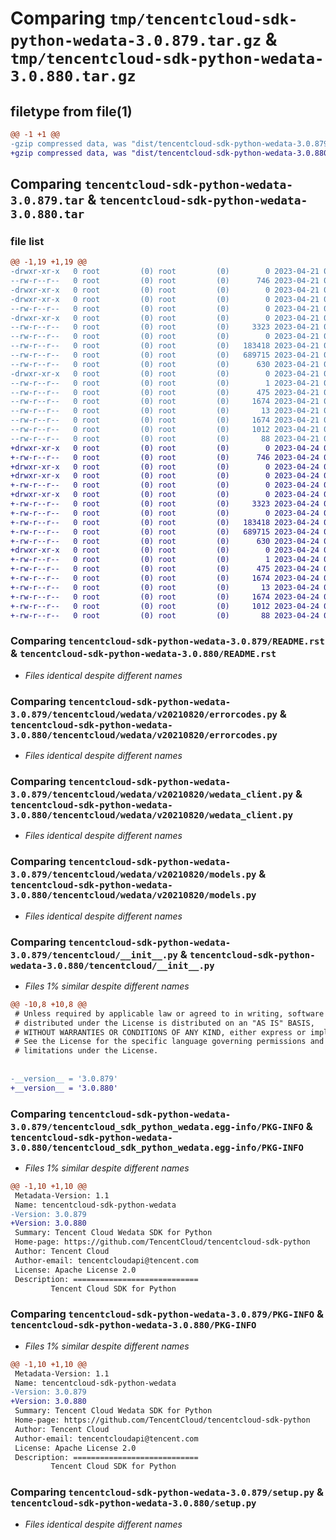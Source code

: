 # Comparing `tmp/tencentcloud-sdk-python-wedata-3.0.879.tar.gz` & `tmp/tencentcloud-sdk-python-wedata-3.0.880.tar.gz`

## filetype from file(1)

```diff
@@ -1 +1 @@
-gzip compressed data, was "dist/tencentcloud-sdk-python-wedata-3.0.879.tar", last modified: Fri Apr 21 01:10:03 2023, max compression
+gzip compressed data, was "dist/tencentcloud-sdk-python-wedata-3.0.880.tar", last modified: Mon Apr 24 03:49:42 2023, max compression
```

## Comparing `tencentcloud-sdk-python-wedata-3.0.879.tar` & `tencentcloud-sdk-python-wedata-3.0.880.tar`

### file list

```diff
@@ -1,19 +1,19 @@
-drwxr-xr-x   0 root         (0) root         (0)        0 2023-04-21 01:10:03.000000 tencentcloud-sdk-python-wedata-3.0.879/
--rw-r--r--   0 root         (0) root         (0)      746 2023-04-21 01:10:03.000000 tencentcloud-sdk-python-wedata-3.0.879/README.rst
-drwxr-xr-x   0 root         (0) root         (0)        0 2023-04-21 01:10:03.000000 tencentcloud-sdk-python-wedata-3.0.879/tencentcloud/
-drwxr-xr-x   0 root         (0) root         (0)        0 2023-04-21 01:10:03.000000 tencentcloud-sdk-python-wedata-3.0.879/tencentcloud/wedata/
--rw-r--r--   0 root         (0) root         (0)        0 2023-04-21 01:10:03.000000 tencentcloud-sdk-python-wedata-3.0.879/tencentcloud/wedata/__init__.py
-drwxr-xr-x   0 root         (0) root         (0)        0 2023-04-21 01:10:03.000000 tencentcloud-sdk-python-wedata-3.0.879/tencentcloud/wedata/v20210820/
--rw-r--r--   0 root         (0) root         (0)     3323 2023-04-21 01:10:03.000000 tencentcloud-sdk-python-wedata-3.0.879/tencentcloud/wedata/v20210820/errorcodes.py
--rw-r--r--   0 root         (0) root         (0)        0 2023-04-21 01:10:03.000000 tencentcloud-sdk-python-wedata-3.0.879/tencentcloud/wedata/v20210820/__init__.py
--rw-r--r--   0 root         (0) root         (0)   183418 2023-04-21 01:10:03.000000 tencentcloud-sdk-python-wedata-3.0.879/tencentcloud/wedata/v20210820/wedata_client.py
--rw-r--r--   0 root         (0) root         (0)   689715 2023-04-21 01:10:03.000000 tencentcloud-sdk-python-wedata-3.0.879/tencentcloud/wedata/v20210820/models.py
--rw-r--r--   0 root         (0) root         (0)      630 2023-04-21 01:10:03.000000 tencentcloud-sdk-python-wedata-3.0.879/tencentcloud/__init__.py
-drwxr-xr-x   0 root         (0) root         (0)        0 2023-04-21 01:10:03.000000 tencentcloud-sdk-python-wedata-3.0.879/tencentcloud_sdk_python_wedata.egg-info/
--rw-r--r--   0 root         (0) root         (0)        1 2023-04-21 01:10:03.000000 tencentcloud-sdk-python-wedata-3.0.879/tencentcloud_sdk_python_wedata.egg-info/dependency_links.txt
--rw-r--r--   0 root         (0) root         (0)      475 2023-04-21 01:10:03.000000 tencentcloud-sdk-python-wedata-3.0.879/tencentcloud_sdk_python_wedata.egg-info/SOURCES.txt
--rw-r--r--   0 root         (0) root         (0)     1674 2023-04-21 01:10:03.000000 tencentcloud-sdk-python-wedata-3.0.879/tencentcloud_sdk_python_wedata.egg-info/PKG-INFO
--rw-r--r--   0 root         (0) root         (0)       13 2023-04-21 01:10:03.000000 tencentcloud-sdk-python-wedata-3.0.879/tencentcloud_sdk_python_wedata.egg-info/top_level.txt
--rw-r--r--   0 root         (0) root         (0)     1674 2023-04-21 01:10:03.000000 tencentcloud-sdk-python-wedata-3.0.879/PKG-INFO
--rw-r--r--   0 root         (0) root         (0)     1012 2023-04-21 01:10:03.000000 tencentcloud-sdk-python-wedata-3.0.879/setup.py
--rw-r--r--   0 root         (0) root         (0)       88 2023-04-21 01:10:03.000000 tencentcloud-sdk-python-wedata-3.0.879/setup.cfg
+drwxr-xr-x   0 root         (0) root         (0)        0 2023-04-24 03:49:42.000000 tencentcloud-sdk-python-wedata-3.0.880/
+-rw-r--r--   0 root         (0) root         (0)      746 2023-04-24 03:49:42.000000 tencentcloud-sdk-python-wedata-3.0.880/README.rst
+drwxr-xr-x   0 root         (0) root         (0)        0 2023-04-24 03:49:42.000000 tencentcloud-sdk-python-wedata-3.0.880/tencentcloud/
+drwxr-xr-x   0 root         (0) root         (0)        0 2023-04-24 03:49:42.000000 tencentcloud-sdk-python-wedata-3.0.880/tencentcloud/wedata/
+-rw-r--r--   0 root         (0) root         (0)        0 2023-04-24 03:49:42.000000 tencentcloud-sdk-python-wedata-3.0.880/tencentcloud/wedata/__init__.py
+drwxr-xr-x   0 root         (0) root         (0)        0 2023-04-24 03:49:42.000000 tencentcloud-sdk-python-wedata-3.0.880/tencentcloud/wedata/v20210820/
+-rw-r--r--   0 root         (0) root         (0)     3323 2023-04-24 03:49:42.000000 tencentcloud-sdk-python-wedata-3.0.880/tencentcloud/wedata/v20210820/errorcodes.py
+-rw-r--r--   0 root         (0) root         (0)        0 2023-04-24 03:49:42.000000 tencentcloud-sdk-python-wedata-3.0.880/tencentcloud/wedata/v20210820/__init__.py
+-rw-r--r--   0 root         (0) root         (0)   183418 2023-04-24 03:49:42.000000 tencentcloud-sdk-python-wedata-3.0.880/tencentcloud/wedata/v20210820/wedata_client.py
+-rw-r--r--   0 root         (0) root         (0)   689715 2023-04-24 03:49:42.000000 tencentcloud-sdk-python-wedata-3.0.880/tencentcloud/wedata/v20210820/models.py
+-rw-r--r--   0 root         (0) root         (0)      630 2023-04-24 03:49:42.000000 tencentcloud-sdk-python-wedata-3.0.880/tencentcloud/__init__.py
+drwxr-xr-x   0 root         (0) root         (0)        0 2023-04-24 03:49:42.000000 tencentcloud-sdk-python-wedata-3.0.880/tencentcloud_sdk_python_wedata.egg-info/
+-rw-r--r--   0 root         (0) root         (0)        1 2023-04-24 03:49:42.000000 tencentcloud-sdk-python-wedata-3.0.880/tencentcloud_sdk_python_wedata.egg-info/dependency_links.txt
+-rw-r--r--   0 root         (0) root         (0)      475 2023-04-24 03:49:42.000000 tencentcloud-sdk-python-wedata-3.0.880/tencentcloud_sdk_python_wedata.egg-info/SOURCES.txt
+-rw-r--r--   0 root         (0) root         (0)     1674 2023-04-24 03:49:42.000000 tencentcloud-sdk-python-wedata-3.0.880/tencentcloud_sdk_python_wedata.egg-info/PKG-INFO
+-rw-r--r--   0 root         (0) root         (0)       13 2023-04-24 03:49:42.000000 tencentcloud-sdk-python-wedata-3.0.880/tencentcloud_sdk_python_wedata.egg-info/top_level.txt
+-rw-r--r--   0 root         (0) root         (0)     1674 2023-04-24 03:49:42.000000 tencentcloud-sdk-python-wedata-3.0.880/PKG-INFO
+-rw-r--r--   0 root         (0) root         (0)     1012 2023-04-24 03:49:42.000000 tencentcloud-sdk-python-wedata-3.0.880/setup.py
+-rw-r--r--   0 root         (0) root         (0)       88 2023-04-24 03:49:42.000000 tencentcloud-sdk-python-wedata-3.0.880/setup.cfg
```

### Comparing `tencentcloud-sdk-python-wedata-3.0.879/README.rst` & `tencentcloud-sdk-python-wedata-3.0.880/README.rst`

 * *Files identical despite different names*

### Comparing `tencentcloud-sdk-python-wedata-3.0.879/tencentcloud/wedata/v20210820/errorcodes.py` & `tencentcloud-sdk-python-wedata-3.0.880/tencentcloud/wedata/v20210820/errorcodes.py`

 * *Files identical despite different names*

### Comparing `tencentcloud-sdk-python-wedata-3.0.879/tencentcloud/wedata/v20210820/wedata_client.py` & `tencentcloud-sdk-python-wedata-3.0.880/tencentcloud/wedata/v20210820/wedata_client.py`

 * *Files identical despite different names*

### Comparing `tencentcloud-sdk-python-wedata-3.0.879/tencentcloud/wedata/v20210820/models.py` & `tencentcloud-sdk-python-wedata-3.0.880/tencentcloud/wedata/v20210820/models.py`

 * *Files identical despite different names*

### Comparing `tencentcloud-sdk-python-wedata-3.0.879/tencentcloud/__init__.py` & `tencentcloud-sdk-python-wedata-3.0.880/tencentcloud/__init__.py`

 * *Files 1% similar despite different names*

```diff
@@ -10,8 +10,8 @@
 # Unless required by applicable law or agreed to in writing, software
 # distributed under the License is distributed on an "AS IS" BASIS,
 # WITHOUT WARRANTIES OR CONDITIONS OF ANY KIND, either express or implied.
 # See the License for the specific language governing permissions and
 # limitations under the License.
 
 
-__version__ = '3.0.879'
+__version__ = '3.0.880'
```

### Comparing `tencentcloud-sdk-python-wedata-3.0.879/tencentcloud_sdk_python_wedata.egg-info/PKG-INFO` & `tencentcloud-sdk-python-wedata-3.0.880/tencentcloud_sdk_python_wedata.egg-info/PKG-INFO`

 * *Files 1% similar despite different names*

```diff
@@ -1,10 +1,10 @@
 Metadata-Version: 1.1
 Name: tencentcloud-sdk-python-wedata
-Version: 3.0.879
+Version: 3.0.880
 Summary: Tencent Cloud Wedata SDK for Python
 Home-page: https://github.com/TencentCloud/tencentcloud-sdk-python
 Author: Tencent Cloud
 Author-email: tencentcloudapi@tencent.com
 License: Apache License 2.0
 Description: ============================
         Tencent Cloud SDK for Python
```

### Comparing `tencentcloud-sdk-python-wedata-3.0.879/PKG-INFO` & `tencentcloud-sdk-python-wedata-3.0.880/PKG-INFO`

 * *Files 1% similar despite different names*

```diff
@@ -1,10 +1,10 @@
 Metadata-Version: 1.1
 Name: tencentcloud-sdk-python-wedata
-Version: 3.0.879
+Version: 3.0.880
 Summary: Tencent Cloud Wedata SDK for Python
 Home-page: https://github.com/TencentCloud/tencentcloud-sdk-python
 Author: Tencent Cloud
 Author-email: tencentcloudapi@tencent.com
 License: Apache License 2.0
 Description: ============================
         Tencent Cloud SDK for Python
```

### Comparing `tencentcloud-sdk-python-wedata-3.0.879/setup.py` & `tencentcloud-sdk-python-wedata-3.0.880/setup.py`

 * *Files identical despite different names*

